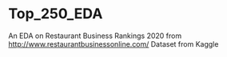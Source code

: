 # Top_250_EDA
An EDA on Restaurant Business Rankings 2020 from http://www.restaurantbusinessonline.com/
Dataset from Kaggle

